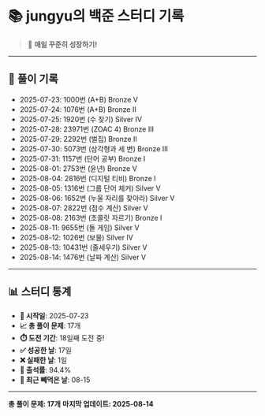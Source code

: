# 📚 jungyu의 백준 스터디 기록

> 🎯 **매일 꾸준히 성장하기!**

---

## 📅 풀이 기록

- 2025-07-23: 1000번 (A+B) Bronze V
- 2025-07-24: 1076번 (A+B) Bronze II
- 2025-07-25: 1920번 (수 찾기) Silver IV
- 2025-07-28: 23971번 (ZOAC 4) Bronze III
- 2025-07-29: 2292번 (벌집) Bronze II
- 2025-07-30: 5073번 (삼각형과 세 변) Bronze III
- 2025-07-31: 1157번 (단어 공부) Bronze I
- 2025-08-01: 2753번 (윤년) Bronze V
- 2025-08-04: 2816번 (디지털 티비) Bronze I
- 2025-08-05: 1316번 (그룹 단어 체커) Silver V
- 2025-08-06: 1652번 (누울 자리를 찾아라) Silver V
- 2025-08-07: 2822번 (점수 계산) Silver V
- 2025-08-08: 2163번 (초콜릿 자르기) Bronze I
- 2025-08-11: 9655번 (돌 게임) Silver V
- 2025-08-12: 1026번 (보물) Silver IV
- 2025-08-13: 10431번 (줄세우기) Silver V
- 2025-08-14: 1476번 (날짜 계산) Silver V

---

## 📊 스터디 통계

- **📅 시작일**: 2025-07-23
- **📈 총 풀이 문제**: 17개
- **⏱️ 도전 기간**: 18일째 도전 중!
- **✅ 성공한 날**: 17일
- **❌ 실패한 날**: 1일
- **🎯 출석률**: 94.4%
- **📝 최근 빼먹은 날**: 08-15

---

**총 풀이 문제: 17개**
**마지막 업데이트: 2025-08-14**
